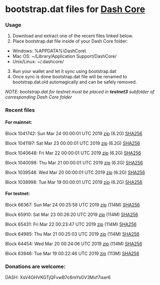 # bootstrap.dat files for [Dash Core](https://www.dash.org)

### Usage

1. Download and extract one of the recent files linked below.
2. Place bootstrap.dat file inside of your Dash Core folder:
 - Windows: %APPDATA%\DashCore\
 - Mac OS: ~/Library/Application Support/DashCore/
 - Unix/Linux: ~/.dashcore/
3. Run your wallet and let it sync using bootstrap.dat
4. Once sync is done bootstrap.dat file will be renamed to bootstrap.dat.old automagically and can be safely removed.

_NOTE: bootstrap.dat for testnet must be placed in **testnet3** subfolder of corresponding Dash Core folder_

### Recent files

#### For mainnet:

Block 1041742: Sun Mar 24 00:00:01 UTC 2019 [zip](https://dash-bootstrap.ams3.digitaloceanspaces.com/mainnet/2019-03-24/bootstrap.dat.zip) (6.2G) [SHA256](https://dash-bootstrap.ams3.digitaloceanspaces.com/mainnet/2019-03-24/sha256.txt)

Block 1041197: Sat Mar 23 00:00:01 UTC 2019 [zip](https://dash-bootstrap.ams3.digitaloceanspaces.com/mainnet/2019-03-23/bootstrap.dat.zip) (6.2G) [SHA256](https://dash-bootstrap.ams3.digitaloceanspaces.com/mainnet/2019-03-23/sha256.txt)

Block 1040648: Fri Mar 22 00:00:01 UTC 2019 [zip](https://dash-bootstrap.ams3.digitaloceanspaces.com/mainnet/2019-03-22/bootstrap.dat.zip) (6.2G) [SHA256](https://dash-bootstrap.ams3.digitaloceanspaces.com/mainnet/2019-03-22/sha256.txt)

Block 1040098: Thu Mar 21 00:00:01 UTC 2019 [zip](https://dash-bootstrap.ams3.digitaloceanspaces.com/mainnet/2019-03-21/bootstrap.dat.zip) (6.2G) [SHA256](https://dash-bootstrap.ams3.digitaloceanspaces.com/mainnet/2019-03-21/sha256.txt)

Block 1039548: Wed Mar 20 00:00:01 UTC 2019 [zip](https://dash-bootstrap.ams3.digitaloceanspaces.com/mainnet/2019-03-20/bootstrap.dat.zip) (6.2G) [SHA256](https://dash-bootstrap.ams3.digitaloceanspaces.com/mainnet/2019-03-20/sha256.txt)

Block 1038998: Tue Mar 19 00:00:01 UTC 2019 [zip](https://dash-bootstrap.ams3.digitaloceanspaces.com/mainnet/2019-03-19/bootstrap.dat.zip) (6.2G) [SHA256](https://dash-bootstrap.ams3.digitaloceanspaces.com/mainnet/2019-03-19/sha256.txt)


#### For testnet:

Block 66367: Sun Mar 24 00:25:58 UTC 2019 [zip](https://dash-bootstrap.ams3.digitaloceanspaces.com/testnet/2019-03-24/bootstrap.dat.zip) (114M) [SHA256](https://dash-bootstrap.ams3.digitaloceanspaces.com/testnet/2019-03-24/sha256.txt)

Block 65910: Sat Mar 23 00:26:20 UTC 2019 [zip](https://dash-bootstrap.ams3.digitaloceanspaces.com/testnet/2019-03-23/bootstrap.dat.zip) (114M) [SHA256](https://dash-bootstrap.ams3.digitaloceanspaces.com/testnet/2019-03-23/sha256.txt)

Block 65431: Fri Mar 22 00:23:47 UTC 2019 [zip](https://dash-bootstrap.ams3.digitaloceanspaces.com/testnet/2019-03-22/bootstrap.dat.zip) (114M) [SHA256](https://dash-bootstrap.ams3.digitaloceanspaces.com/testnet/2019-03-22/sha256.txt)

Block 64985: Thu Mar 21 00:25:03 UTC 2019 [zip](https://dash-bootstrap.ams3.digitaloceanspaces.com/testnet/2019-03-21/bootstrap.dat.zip) (114M) [SHA256](https://dash-bootstrap.ams3.digitaloceanspaces.com/testnet/2019-03-21/sha256.txt)

Block 64454: Wed Mar 20 00:24:06 UTC 2019 [zip](https://dash-bootstrap.ams3.digitaloceanspaces.com/testnet/2019-03-20/bootstrap.dat.zip) (114M) [SHA256](https://dash-bootstrap.ams3.digitaloceanspaces.com/testnet/2019-03-20/sha256.txt)

Block 63946: Tue Mar 19 00:22:46 UTC 2019 [zip](https://dash-bootstrap.ams3.digitaloceanspaces.com/testnet/2019-03-19/bootstrap.dat.zip) (113M) [SHA256](https://dash-bootstrap.ams3.digitaloceanspaces.com/testnet/2019-03-19/sha256.txt)


### Donations are welcome:

DASH: XsV4GHVKGTjQFvwB7c6mYsGV3Mxf7iser6
